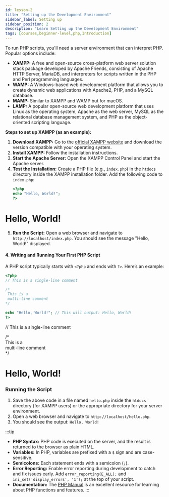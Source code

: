 ```yaml
---
id: lesson-2
title: "Setting up the Development Environment"
sidebar_label: Setting up
sidebar_position: 2
description: "Learn Setting up the Development Environment"
tags: [courses,beginner-level,php,Introduction]
--- 
```

 

To run PHP scripts, you'll need a server environment that can interpret PHP. Popular options include:
- **XAMPP:** A free and open-source cross-platform web server solution stack package developed by Apache Friends, consisting of Apache HTTP Server, MariaDB, and interpreters for scripts written in the PHP and Perl programming languages.
- **WAMP:** A Windows-based web development platform that allows you to create dynamic web applications with Apache2, PHP, and a MySQL database.
- **MAMP:** Similar to XAMPP and WAMP but for macOS.
- **LAMP:** A popular open-source web development platform that uses Linux as the operating system, Apache as the web server, MySQL as the relational database management system, and PHP as the object-oriented scripting language.

**Steps to set up XAMPP (as an example):**
1. **Download XAMPP:** Go to the [official XAMPP website](https://www.apachefriends.org/index.html) and download the version compatible with your operating system.
2. **Install XAMPP:** Follow the installation instructions.
3. **Start the Apache Server:** Open the XAMPP Control Panel and start the Apache server.
4. **Test the Installation:** Create a PHP file (e.g., `index.php`) in the `htdocs` directory inside the XAMPP installation folder. Add the following code to `index.php`:
   ```php
   <?php
   echo "Hello, World!";
   ?>
   ```

<BrowserWindow>
  <div>
     <h1>Hello, World!</h1>
  </div>
</BrowserWindow>

5. **Run the Script:** Open a web browser and navigate to `http://localhost/index.php`. You should see the message "Hello, World!" displayed.

#### 4. Writing and Running Your First PHP Script

A PHP script typically starts with `<?php` and ends with `?>`. Here’s an example:

```php
<?php
// This is a single-line comment

/*
 This is a
 multi-line comment
*/

echo "Hello, World!"; // This will output: Hello, World!
?>
```
<BrowserWindow>
  <div>
     <p>// This is a single-line comment</p>
     <p>
     /* <br />
 This is a <br />
 multi-line comment <br />
*/
     </p>
     <h1>Hello, World!</h1> 
  </div>
</BrowserWindow>

### Running the Script
1. Save the above code in a file named `hello.php` inside the `htdocs` directory (for XAMPP users) or the appropriate directory for your server environment.
2. Open a web browser and navigate to `http://localhost/hello.php`.
3. You should see the output: `Hello, World!`


:::tip
- **PHP Syntax:** PHP code is executed on the server, and the result is returned to the browser as plain HTML.
- **Variables:** In PHP, variables are prefixed with a `$` sign and are case-sensitive.
- **Semicolons:** Each statement ends with a semicolon (`;`).
- **Error Reporting:** Enable error reporting during development to catch and fix issues early. Add `error_reporting(E_ALL);` and `ini_set('display_errors', '1');` at the top of your script.
- **Documentation:** The [PHP Manual](https://www.php.net/manual/en/) is an excellent resource for learning about PHP functions and features.
:::